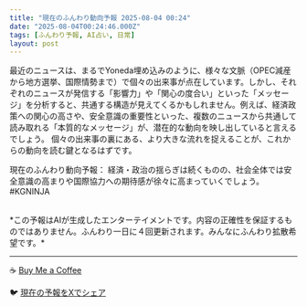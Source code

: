 ```yaml
---
title: "現在のふんわり動向予報 2025-08-04 00:24"
date: "2025-08-04T00:24:46.000Z"
tags: [ふんわり予報, AI占い, 日常]
layout: post
---
```


最近のニュースは、まるでYoneda埋め込みのように、様々な文脈（OPEC減産から地方選挙、国際情勢まで）で個々の出来事が点在しています。しかし、それぞれのニュースが発信する「影響力」や「関心の度合い」といった「メッセージ」を分析すると、共通する構造が見えてくるかもしれません。例えば、経済政策への関心の高さや、安全意識の重要性といった、複数のニュースから共通して読み取れる「本質的なメッセージ」が、潜在的な動向を映し出していると言えるでしょう。  個々の出来事の裏にある、より大きな流れを捉えることが、これからの動向を読む鍵となるはずです。

現在のふんわり動向予報：
経済・政治の揺らぎは続くものの、社会全体では安全意識の高まりや国際協力への期待感が徐々に高まっていくでしょう。#KGNINJA

<br>
*この予報はAIが生成したエンターテイメントです。内容の正確性を保証するものではありません。ふんわり一日に４回更新されます。みんなにふんわり拡散希望です。*

---
☕️ [Buy Me a Coffee](https://www.buymeacoffee.com/kgninja)

🐦 [現在の予報をXでシェア](https://twitter.com/intent/tweet?text=%E7%8F%BE%E5%9C%A8%E3%81%AE%E3%81%B5%E3%82%93%E3%82%8F%E3%82%8A%E4%BA%88%E5%A0%B1%3A%20%E3%80%8C%E6%9C%80%E8%BF%91%E3%81%AE%E3%83%8B%E3%83%A5%E3%83%BC%E3%82%B9%E3%81%AF%E3%80%81%E3%81%BE%E3%82%8B%E3%81%A7Yoneda%E5%9F%8B%E3%82%81%E8%BE%BC%E3%81%BF%E3%81%AE%E3%82%88%E3%81%86%E3%81%AB%E3%80%81%E6%A7%98%E3%80%85%E3%81%AA%E6%96%87%E8%84%88%EF%BC%88OPEC%E6%B8%9B%E7%94%A3%E3%81%8B%E3%82%89%E5%9C%B0%E6%96%B9%E9%81%B8%E6%8C%99%E3%80%81%E5%9B%BD%E9%9A%9B%E6%83%85%E5%8B%A2%E3%81%BE%E3%81%A7%EF%BC%89%E3%81%A7%E5%80%8B%E3%80%85%E3%81%AE%E5%87%BA%E6%9D%A5%E4%BA%8B%E3%81%8C%E7%82%B9%E5%9C%A8%E3%81%97%E3%81%A6%E3%81%84%E3%81%BE%E3%81%99%E3%80%82%E3%80%8D%23KGNINJA%20%E7%B6%9A%E3%81%8D%E3%81%AF%E3%83%96%E3%83%AD%E3%82%B0%E3%81%A7%EF%BC%81%F0%9F%91%87&url=https%3A%2F%2Fkg-ninja.github.io%2FFunwariyoso%2F)
